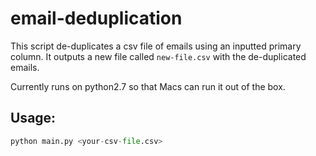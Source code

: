 # email-deduplication

This script de-duplicates a csv file of emails using an inputted primary column. It outputs a new file called `new-file.csv` with the de-duplicated emails.

Currently runs on python2.7 so that Macs can run it out of the box.


## Usage:

```python
python main.py <your-csv-file.csv>
```